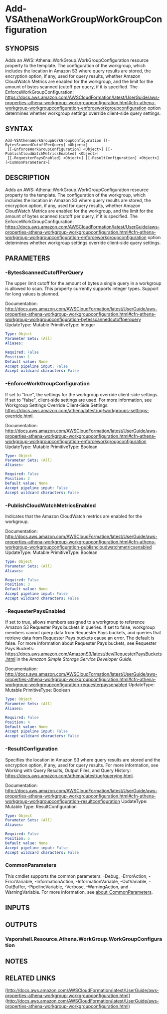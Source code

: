 # Add-VSAthenaWorkGroupWorkGroupConfiguration

## SYNOPSIS
Adds an AWS::Athena::WorkGroup.WorkGroupConfiguration resource property to the template.
The configuration of the workgroup, which includes the location in Amazon S3 where query results are stored, the encryption option, if any, used for query results, whether Amazon CloudWatch Metrics are enabled for the workgroup, and the limit for the amount of bytes scanned (cutoff per query, if it is specified.
The EnforceWorkGroupConfiguration: https://docs.aws.amazon.com/AWSCloudFormation/latest/UserGuide/aws-properties-athena-workgroup-workgroupconfiguration.html#cfn-athena-workgroup-workgroupconfiguration-enforceworkgroupconfiguration option determines whether workgroup settings override client-side query settings.

## SYNTAX

```
Add-VSAthenaWorkGroupWorkGroupConfiguration [[-BytesScannedCutoffPerQuery] <Object>]
 [[-EnforceWorkGroupConfiguration] <Object>] [[-PublishCloudWatchMetricsEnabled] <Object>]
 [[-RequesterPaysEnabled] <Object>] [[-ResultConfiguration] <Object>] [<CommonParameters>]
```

## DESCRIPTION
Adds an AWS::Athena::WorkGroup.WorkGroupConfiguration resource property to the template.
The configuration of the workgroup, which includes the location in Amazon S3 where query results are stored, the encryption option, if any, used for query results, whether Amazon CloudWatch Metrics are enabled for the workgroup, and the limit for the amount of bytes scanned (cutoff per query, if it is specified.
The EnforceWorkGroupConfiguration: https://docs.aws.amazon.com/AWSCloudFormation/latest/UserGuide/aws-properties-athena-workgroup-workgroupconfiguration.html#cfn-athena-workgroup-workgroupconfiguration-enforceworkgroupconfiguration option determines whether workgroup settings override client-side query settings.

## PARAMETERS

### -BytesScannedCutoffPerQuery
The upper limit cutoff for the amount of bytes a single query in a workgroup is allowed to scan.
This property currently supports integer types.
Support for long values is planned.

Documentation: http://docs.aws.amazon.com/AWSCloudFormation/latest/UserGuide/aws-properties-athena-workgroup-workgroupconfiguration.html#cfn-athena-workgroup-workgroupconfiguration-bytesscannedcutoffperquery
UpdateType: Mutable
PrimitiveType: Integer

```yaml
Type: Object
Parameter Sets: (All)
Aliases:

Required: False
Position: 1
Default value: None
Accept pipeline input: False
Accept wildcard characters: False
```

### -EnforceWorkGroupConfiguration
If set to "true", the settings for the workgroup override client-side settings.
If set to "false", client-side settings are used.
For more information, see Workgroup Settings Override Client-Side Settings: https://docs.aws.amazon.com/athena/latest/ug/workgroups-settings-override.html.

Documentation: http://docs.aws.amazon.com/AWSCloudFormation/latest/UserGuide/aws-properties-athena-workgroup-workgroupconfiguration.html#cfn-athena-workgroup-workgroupconfiguration-enforceworkgroupconfiguration
UpdateType: Mutable
PrimitiveType: Boolean

```yaml
Type: Object
Parameter Sets: (All)
Aliases:

Required: False
Position: 2
Default value: None
Accept pipeline input: False
Accept wildcard characters: False
```

### -PublishCloudWatchMetricsEnabled
Indicates that the Amazon CloudWatch metrics are enabled for the workgroup.

Documentation: http://docs.aws.amazon.com/AWSCloudFormation/latest/UserGuide/aws-properties-athena-workgroup-workgroupconfiguration.html#cfn-athena-workgroup-workgroupconfiguration-publishcloudwatchmetricsenabled
UpdateType: Mutable
PrimitiveType: Boolean

```yaml
Type: Object
Parameter Sets: (All)
Aliases:

Required: False
Position: 3
Default value: None
Accept pipeline input: False
Accept wildcard characters: False
```

### -RequesterPaysEnabled
If set to true, allows members assigned to a workgroup to reference Amazon S3 Requester Pays buckets in queries.
If set to false, workgroup members cannot query data from Requester Pays buckets, and queries that retrieve data from Requester Pays buckets cause an error.
The default is false.
For more information about Requester Pays buckets, see Requester Pays Buckets: https://docs.aws.amazon.com/AmazonS3/latest/dev/RequesterPaysBuckets.html in the *Amazon Simple Storage Service Developer Guide*.

Documentation: http://docs.aws.amazon.com/AWSCloudFormation/latest/UserGuide/aws-properties-athena-workgroup-workgroupconfiguration.html#cfn-athena-workgroup-workgroupconfiguration-requesterpaysenabled
UpdateType: Mutable
PrimitiveType: Boolean

```yaml
Type: Object
Parameter Sets: (All)
Aliases:

Required: False
Position: 4
Default value: None
Accept pipeline input: False
Accept wildcard characters: False
```

### -ResultConfiguration
Specifies the location in Amazon S3 where query results are stored and the encryption option, if any, used for query results.
For more information, see Working with Query Results, Output Files, and Query History: https://docs.aws.amazon.com/athena/latest/ug/querying.html.

Documentation: http://docs.aws.amazon.com/AWSCloudFormation/latest/UserGuide/aws-properties-athena-workgroup-workgroupconfiguration.html#cfn-athena-workgroup-workgroupconfiguration-resultconfiguration
UpdateType: Mutable
Type: ResultConfiguration

```yaml
Type: Object
Parameter Sets: (All)
Aliases:

Required: False
Position: 5
Default value: None
Accept pipeline input: False
Accept wildcard characters: False
```

### CommonParameters
This cmdlet supports the common parameters: -Debug, -ErrorAction, -ErrorVariable, -InformationAction, -InformationVariable, -OutVariable, -OutBuffer, -PipelineVariable, -Verbose, -WarningAction, and -WarningVariable. For more information, see [about_CommonParameters](http://go.microsoft.com/fwlink/?LinkID=113216).

## INPUTS

## OUTPUTS

### Vaporshell.Resource.Athena.WorkGroup.WorkGroupConfiguration
## NOTES

## RELATED LINKS

[http://docs.aws.amazon.com/AWSCloudFormation/latest/UserGuide/aws-properties-athena-workgroup-workgroupconfiguration.html](http://docs.aws.amazon.com/AWSCloudFormation/latest/UserGuide/aws-properties-athena-workgroup-workgroupconfiguration.html)

